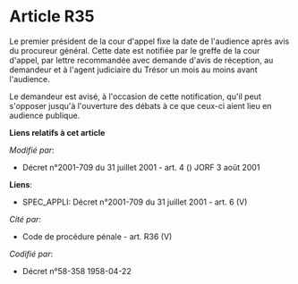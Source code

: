 # Article R35

Le premier président de la cour d'appel fixe la date de l'audience après avis du procureur général. Cette date est notifiée
par le greffe de la cour d'appel, par lettre recommandée avec demande d'avis de réception, au demandeur et à l'agent
judiciaire du Trésor un mois au moins avant l'audience.

Le demandeur est avisé, à l'occasion de cette notification, qu'il peut s'opposer jusqu'à l'ouverture des débats à ce que
ceux-ci aient lieu en audience publique.

**Liens relatifs à cet article**

_Modifié par_:

  - Décret n°2001-709 du 31 juillet 2001 - art. 4 () JORF 3 août 2001

**Liens**:

  - SPEC_APPLI: Décret n°2001-709 du 31 juillet 2001 - art. 6 (V)

_Cité par_:

  - Code de procédure pénale - art. R36 (V)

_Codifié par_:

  - Décret n°58-358 1958-04-22

